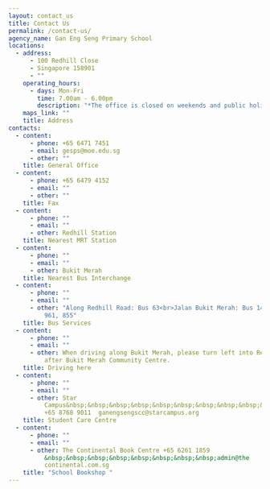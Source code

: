 ```yaml
---
layout: contact_us
title: Contact Us
permalink: /contact-us/
agency_name: Gan Eng Seng Primary School
locations:
  - address:
      - 100 Redhill Close
      - Singapore 158901
      - ""
    operating_hours:
      - days: Mon-Fri
        time: 7.00am - 6.00pm
        description: "*The office is closed on weekends and public holidays."
    maps_link: ""
    title: Address
contacts:
  - content:
      - phone: +65 6471 7451
      - email: gesps@moe.edu.sg
      - other: ""
    title: General Office
  - content:
      - phone: +65 6479 4152
      - email: ""
      - other: ""
    title: Fax
  - content:
      - phone: ""
      - email: ""
      - other: Redhill Station
    title: Nearest MRT Station
  - content:
      - phone: ""
      - email: ""
      - other: Bukit Merah
    title: Nearest Bus Interchange
  - content:
      - phone: ""
      - email: ""
      - other: "Along Redhill Road: Bus 63<br>Jalan Bukit Merah: Bus 14, 147, 196, 197,
          961, 855"
    title: Bus Services
  - content:
      - phone: ""
      - email: ""
      - other: When driving along Bukit Merah, please turn left into Redhill Close just
          after Bukit Merah Community Centre.
    title: Driving here
  - content:
      - phone: ""
      - email: ""
      - other: Star
          Campus&nbsp;&nbsp;&nbsp;&nbsp;&nbsp;&nbsp;&nbsp;&nbsp;&nbsp;&nbsp;&nbsp;&nbsp;&nbsp;&nbsp;&nbsp;&nbsp;&nbsp;&nbsp;&nbsp;&nbsp;&nbsp;&nbsp;&nbsp;&nbsp;&nbsp;&nbsp;&nbsp;&nbsp;&nbsp;&nbsp;&nbsp;&nbsp;
          +65 8768 9011  ganengsengscc@starcampus.org
    title: Student Care Centre
  - content:
      - phone: ""
      - email: ""
      - other: The Continental Book Centre +65 6261 1859
          &nbsp;&nbsp;&nbsp;&nbsp;&nbsp;&nbsp;&nbsp;&nbsp;admin@the
          continental.com.sg
    title: "School Bookshop "
---
```

